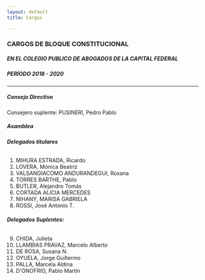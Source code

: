 ```yaml
---
layout: default
title: Cargos

---
```

### **CARGOS DE BLOQUE CONSTITUCIONAL**
##### **EN EL COLEGIO PUBLICO DE ABOGADOS DE LA CAPITAL FEDERAL**
##### *PERÍODO 2018 - 2020*

----

##### **Consejo Directivo**

Consejero suplente: PUSINERI, Pedro Pablo

##### **Asamblea**

###### **Delegados titulares**
1. MIHURA ESTRADA, Ricardo
2. LOVERA, Mónica Beatriz
3. VALSANGIACOMO ANDURANDEGUI, Roxana
4. TORRES BARTHE, Pablo
5. BUTLER, Alejandro Tomás
6. CORTADA ALICIA MERCEDES
7. NIHANY, MARISA GABRIELA
8. ROSSI, José Antonio T.

###### **Delegados Suplentes:**
9. CHIDA, Julieta
10. LLAMBIAS PRAVAZ, Marcelo Alberto
11. DE ROSA, Susana N.
13. OYUELA, Jorge Guillermo
14. PALLA, Marcela Aldina
15. D'ONOFRIO, Pablo Martín
